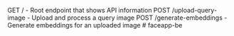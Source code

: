 GET / - Root endpoint that shows API information
POST /upload-query-image - Upload and process a query image
POST /generate-embeddings - Generate embeddings for an uploaded image
#   f a c e a p p - b e  
 
